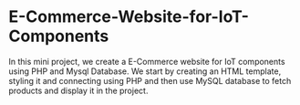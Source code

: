 # E-Commerce-Website-for-IoT-Components
In this mini project, we create a E-Commerce website for IoT components using PHP and Mysql Database. We start by creating an HTML template, styling it and connecting using PHP and then use MySQL database to fetch products and display it in the project.
